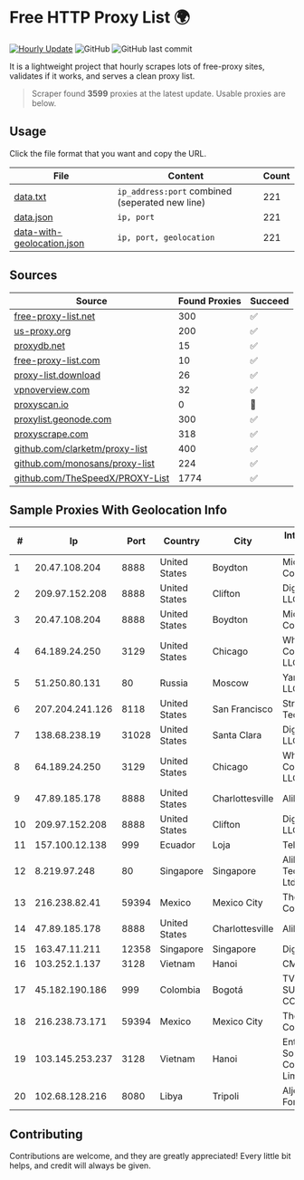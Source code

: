 
# Free HTTP Proxy List 🌍

[![Hourly Update](https://github.com/mertguvencli/http-proxy-list/actions/workflows/main.yml/badge.svg?branch=main)](https://github.com/mertguvencli/http-proxy-list/actions/workflows/main.yml)
![GitHub](https://img.shields.io/github/license/mertguvencli/http-proxy-list)
![GitHub last commit](https://img.shields.io/github/last-commit/mertguvencli/http-proxy-list)

It is a lightweight project that hourly scrapes lots of free-proxy sites, validates if it works, and serves a clean proxy list.


> Scraper found **3599** proxies at the latest update. Usable proxies are below.

## Usage

Click the file format that you want and copy the URL.


|File|Content|Count|
|----|-------|-----|
|[data.txt](https://raw.githubusercontent.com/mertguvencli/http-proxy-list/main/proxy-list/data.txt)|`ip_address:port` combined (seperated new line)|221|
|[data.json](https://raw.githubusercontent.com/mertguvencli/http-proxy-list/main/proxy-list/data.json)|`ip, port`|221|
|[data-with-geolocation.json](https://raw.githubusercontent.com/mertguvencli/http-proxy-list/main/proxy-list/data-with-geolocation.json)|`ip, port, geolocation`|221|

## Sources

|Source|Found Proxies|Succeed|
|------|-------------|-------|
|[free-proxy-list.net](https://free-proxy-list.net)|300|✅|
|[us-proxy.org](https://www.us-proxy.org)|200|✅|
|[proxydb.net](http://proxydb.net)|15|✅|
|[free-proxy-list.com](https://free-proxy-list.com/?page=&port=&type%5B%5D=http&type%5B%5D=https&up_time=0&search=Search)|10|✅|
|[proxy-list.download](https://www.proxy-list.download/HTTP)|26|✅|
|[vpnoverview.com](https://vpnoverview.com/privacy/anonymous-browsing/free-proxy-servers)|32|✅|
|[proxyscan.io](https://www.proxyscan.io)|0|🚫|
|[proxylist.geonode.com](https://proxylist.geonode.com/api/proxy-list?limit=300&page=1&sort_by=lastChecked&sort_type=desc&protocols=http,https)|300|✅|
|[proxyscrape.com](https://api.proxyscrape.com/v2/?request=displayproxies&protocol=http&timeout=10000&country=all&ssl=all&anonymity=all)|318|✅|
|[github.com/clarketm/proxy-list](https://raw.githubusercontent.com/clarketm/proxy-list/master/proxy-list-raw.txt)|400|✅|
|[github.com/monosans/proxy-list](https://raw.githubusercontent.com/monosans/proxy-list/main/proxies/http.txt)|224|✅|
|[github.com/TheSpeedX/PROXY-List](https://raw.githubusercontent.com/TheSpeedX/PROXY-List/master/http.txt)|1774|✅|


## Sample Proxies With Geolocation Info

|#|Ip|Port|Country|City|Internet Service Provider|
|-|--|----|-------|----|-------------------------|
|1|20.47.108.204|8888|United States|Boydton|Microsoft Corporation|
|2|209.97.152.208|8888|United States|Clifton|DigitalOcean, LLC|
|3|20.47.108.204|8888|United States|Boydton|Microsoft Corporation|
|4|64.189.24.250|3129|United States|Chicago|WhiteSky Communications, LLC.|
|5|51.250.80.131|80|Russia|Moscow|Yandex.Cloud LLC|
|6|207.204.241.126|8118|United States|San Francisco|Strong Technology|
|7|138.68.238.19|31028|United States|Santa Clara|DigitalOcean, LLC|
|8|64.189.24.250|3129|United States|Chicago|WhiteSky Communications, LLC.|
|9|47.89.185.178|8888|United States|Charlottesville|Alibaba.com LLC|
|10|209.97.152.208|8888|United States|Clifton|DigitalOcean, LLC|
|11|157.100.12.138|999|Ecuador|Loja|Telconet S.A|
|12|8.219.97.248|80|Singapore|Singapore|Alibaba (US) Technology Co., Ltd.|
|13|216.238.82.41|59394|Mexico|Mexico City|The Constant Company|
|14|47.89.185.178|8888|United States|Charlottesville|Alibaba.com LLC|
|15|163.47.11.211|12358|Singapore|Singapore|DigitalOcean|
|16|103.252.1.137|3128|Vietnam|Hanoi|CMCMIENBAC|
|17|45.182.190.186|999|Colombia|Bogotá|TV AZTECA SUCURSAL COLOMBIA|
|18|216.238.73.171|59394|Mexico|Mexico City|The Constant Company|
|19|103.145.253.237|3128|Vietnam|Hanoi|Enterprise Sortware Company Limited|
|20|102.68.128.216|8080|Libya|Tripoli|Aljeel Aljadeed For Technology|



## Contributing

Contributions are welcome, and they are greatly appreciated! Every
little bit helps, and credit will always be given.

